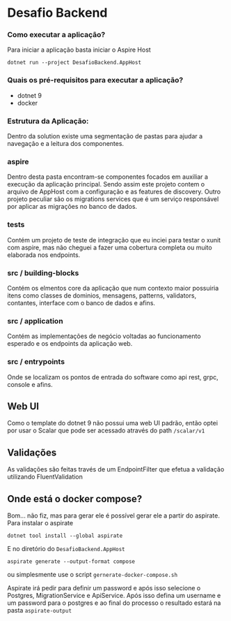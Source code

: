 Desafio Backend
=

### Como executar a aplicação?

Para iniciar a aplicação basta iniciar o Aspire Host

``` commandline
dotnet run --project DesafioBackend.AppHost
```

### Quais os pré-requisitos para executar a aplicação?

- dotnet 9
- docker

### Estrutura da Aplicação:

Dentro da solution existe uma segmentação de pastas para ajudar a navegação e a leitura dos componentes.

### aspire
Dentro desta pasta encontram-se componentes focados em auxiliar a execução da aplicação principal. Sendo assim este projeto contem o arquivo de AppHost com a configuração e as features de discovery.
Outro projeto peculiar são os migrations services que é um serviço responsável por aplicar as migrações no banco de dados. 

### tests
Contém um projeto de teste de integração que eu inciei para testar o xunit com aspire, mas não cheguei a fazer uma cobertura completa ou muito elaborada nos endpoints.

### src / building-blocks
Contém os elmentos core da aplicação que num contexto maior possuiria itens como classes de dominios, mensagens, patterns, validators, contantes, interface com o banco de dados e afins.

### src / application
Contém as implementações de negócio voltadas ao funcionamento esperado e os endpoints da aplicação web.

### src / entrypoints
Onde se localizam os pontos de entrada do software como api rest, grpc, console e afins.

## Web UI
Como o template do dotnet 9 não possui uma web UI padrão, então optei por usar o Scalar que pode ser acessado através do path `/scalar/v1` 

## Validações
As validações são feitas través de um EndpointFilter que efetua a validação utilizando FluentValidation

## Onde está o docker compose?
Bom... não fiz, mas para gerar ele é possível gerar ele a partir do aspirate.
Para instalar o aspirate
``` commandline
dotnet tool install --global aspirate
```
E no diretório do `DesafioBackend.AppHost`
``` commandline
aspirate generate --output-format compose 
```
ou simplesmente use o script `gernerate-docker-compose.sh`

Aspirate irá pedir para definir um password e após isso selecione o Postgres, MigrationService e ApiService. Após isso defina um username e um password para o postgres e ao final do processo o resultado estará na pasta `aspirate-output`

